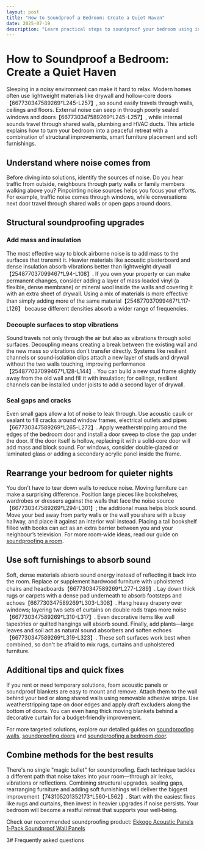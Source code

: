 ```yaml
---
layout: post
title: "How to Soundproof a Bedroom: Create a Quiet Haven"
date: 2025-07-19
description: "Learn practical steps to soundproof your bedroom using insulation, sealing gaps, soft furnishings and smart furniture placement. Enjoy better sleep with a quieter space."
---
```


# How to Soundproof a Bedroom: Create a Quiet Haven

Sleeping in a noisy environment can make it hard to relax. Modern homes often use lightweight materials like drywall and hollow‑core doors【667730347589269†L245-L257】, so sound easily travels through walls, ceilings and floors. External noise can seep in through poorly sealed windows and doors【667730347589269†L245-L257】, while internal sounds travel through shared walls, plumbing and HVAC ducts. This article explains how to turn your bedroom into a peaceful retreat with a combination of structural improvements, smart furniture placement and soft furnishings.

## Understand where noise comes from

Before diving into solutions, identify the sources of noise. Do you hear traffic from outside, neighbours through party walls or family members walking above you? Pinpointing noise sources helps you focus your efforts. For example, traffic noise comes through windows, while conversations next door travel through shared walls or open gaps around doors.

## Structural soundproofing upgrades

### Add mass and insulation

The most effective way to block airborne noise is to add mass to the surfaces that transmit it. Heavier materials like acoustic plasterboard and dense insulation absorb vibrations better than lightweight drywall【254877037099467†L94-L108】. If you own your property or can make permanent changes, consider adding a layer of mass‑loaded vinyl (a flexible, dense membrane) or mineral wool inside the walls and covering it with an extra sheet of drywall. Using a mix of materials is more effective than simply adding more of the same material【254877037099467†L117-L126】 because different densities absorb a wider range of frequencies.

### Decouple surfaces to stop vibrations

Sound travels not only through the air but also as vibrations through solid surfaces. Decoupling means creating a break between the existing wall and the new mass so vibrations don't transfer directly. Systems like resilient channels or sound‑isolation clips attach a new layer of studs and drywall without the two walls touching, improving performance【254877037099467†L128-L144】. You can build a new stud frame slightly away from the old wall and fill it with insulation; for ceilings, resilient channels can be installed under joists to add a second layer of drywall.

### Seal gaps and cracks

Even small gaps allow a lot of noise to leak through. Use acoustic caulk or sealant to fill cracks around window frames, electrical outlets and pipes【667730347589269†L265-L272】. Apply weatherstripping around the edges of the bedroom door and install a door sweep to close the gap under the door. If the door itself is hollow, replacing it with a solid‑core door will add mass and block sound. For windows, consider double‑glazed or laminated glass or adding a secondary acrylic panel inside the frame.

## Rearrange your bedroom for quieter nights

You don't have to tear down walls to reduce noise. Moving furniture can make a surprising difference. Position large pieces like bookshelves, wardrobes or dressers against the walls that face the noise source【667730347589269†L294-L301】; the additional mass helps block sound. Move your bed away from party walls or the wall you share with a busy hallway, and place it against an interior wall instead. Placing a tall bookshelf filled with books can act as an extra barrier between you and your neighbour’s television. For more room‑wide ideas, read our guide on [soundproofing a room](/posts/soundproof-room).

## Use soft furnishings to absorb sound

Soft, dense materials absorb sound energy instead of reflecting it back into the room. Replace or supplement hardwood furniture with upholstered chairs and headboards【667730347589269†L277-L289】. Lay down thick rugs or carpets with a dense pad underneath to absorb footsteps and echoes【667730347589269†L303-L308】. Hang heavy drapery over windows; layering two sets of curtains on double rods traps more noise【667730347589269†L310-L317】. Even decorative items like wall tapestries or quilted hangings will absorb sound. Finally, add plants—large leaves and soil act as natural sound absorbers and soften echoes【667730347589269†L319-L323】. These soft surfaces work best when combined, so don't be afraid to mix rugs, curtains and upholstered furniture.

## Additional tips and quick fixes

If you rent or need temporary solutions, foam acoustic panels or soundproof blankets are easy to mount and remove. Attach them to the wall behind your bed or along shared walls using removable adhesive strips. Use weatherstripping tape on door edges and apply draft excluders along the bottom of doors. You can even hang thick moving blankets behind a decorative curtain for a budget‑friendly improvement.

For more targeted solutions, explore our detailed guides on [soundproofing walls](/posts/soundproof-wall), [soundproofing doors](/posts/soundproof-door) and [soundproofing a bedroom door](/posts/soundproof-bedroom-door).

## Combine methods for the best results

There's no single "magic bullet" for soundproofing. Each technique tackles a different path that noise takes into your room—through air leaks, vibrations or reflections. Combining structural upgrades, sealing gaps, rearranging furniture and adding soft furnishings will deliver the biggest improvement【743105201352173†L560-L562】. Start with the easiest fixes like rugs and curtains, then invest in heavier upgrades if noise persists. Your bedroom will become a restful retreat that supports your well‑being.

Check our recommended soundproofing product: [Ekkogo Acoustic Panels 1-Pack Soundproof Wall Panels](https://www.amazon.com/dp/B0BKVS2614?tag=jbinsights-21)

3# Frequently asked questions

<script type="application/ld+json">
{
  "@context": "https://schema.org",
  "@type": "FAQPage",
  "mainEntity": [{
    "@type": "Question",
    "name": "What is the cheapest way to soundproof a bedroom?",
    "acceptedAnswer": {
      "@type": "Answer",
      "text": "Focus on soft furnishings and smart placement. Add thick rugs, hang heavy curtains, rearrange furniture against noisy walls and use inexpensive draft excluders or weatherstripping around doors. These changes absorb sound and reduce noise transfer without major construction."
    }
  }, {
    "@type": "Question",
    "name": "Do foam panels really work in a bedroom?",
    "acceptedAnswer": {
      "@type": "Answer",
      "text": "Foam panels absorb echoes and high‑frequency noise within the room but won't block low‑frequency sounds passing through walls. Use them alongside other techniques—like adding mass and sealing gaps—for a noticeable improvement."
    }
  }, {
    "@type": "Question",
    "name": "Can plants help with soundproofing?",
    "acceptedAnswer": {
      "@type": "Answer",
      "text": "Yes. Large leafy plants and their soil absorb sound waves and reduce echo. Combine plants with rugs and upholstered furniture for a calmer atmosphere."
    }
  }, {
    "@type": "Question",
    "name": "Is it expensive to soundproof a bedroom?",
    "acceptedAnswer": {
      "@type": "Answer",
      "text": "It depends on the level of noise reduction you need. Budget‑friendly fixes like rugs and curtains cost little, while installing mass‑loaded vinyl, extra drywall or solid‑core doors is more expensive. Start small and scale up if necessary."
    }
  }]
}
</script>

